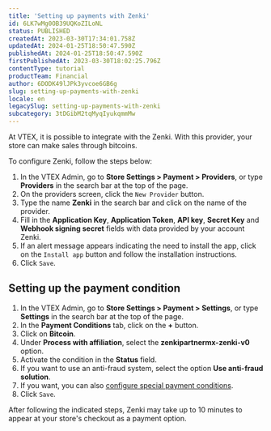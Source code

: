 ```yaml
---
title: 'Setting up payments with Zenki'
id: 6LK7wMg0OB39UQKoZILoNL
status: PUBLISHED
createdAt: 2023-03-30T17:34:01.758Z
updatedAt: 2024-01-25T18:50:47.590Z
publishedAt: 2024-01-25T18:50:47.590Z
firstPublishedAt: 2023-03-30T18:02:25.796Z
contentType: tutorial
productTeam: Financial
author: 6DODK49lJPk3yvcoe6GB6g
slug: setting-up-payments-with-zenki
locale: en
legacySlug: setting-up-payments-with-zenki
subcategory: 3tDGibM2tqMyqIyukqmmMw
---
```


At VTEX, it is possible to integrate with the Zenki. With this provider, your store can make sales through bitcoins.

To configure Zenki, follow the steps below:

1. In the VTEX Admin, go to __Store Settings > Payment > Providers__, or type __Providers__ in the search bar at the top of the page.
2. On the providers screen, click the `New Provider` button.
3. Type the name __Zenki__ in the search bar and click on the name of the provider.
4. Fill in the __Application Key__, __Application Token__, __API key__, __Secret Key__ and __Webhook signing secret__ fields with data provided by your account Zenki.
5. If an alert message appears indicating the need to install the app, click on the `Install app` button and follow the installation instructions.
6. Click `Save`.

## Setting up the payment condition

1. In the VTEX Admin, go to __Store Settings > Payment > Settings__, or type __Settings__ in the search bar at the top of the page.
2. In the __Payment Conditions__ tab, click on the __+__ button.
3. Click on __Bitcoin__.
4. Under __Process with affiliation__, select the __zenkipartnermx-zenki-v0__ option.
5. Activate the condition in the __Status__ field.
6. If you want to use an anti-fraud system, select the option __Use anti-fraud solution__.
7. If you want, you can also [configure special payment conditions](https://help.vtex.com/en/tutorial/condiciones-especiales--tutorials_456?&utm_source=autocomplete#).
8. Click `Save`.

After following the indicated steps, Zenki may take up to 10 minutes to appear at your store's checkout as a payment option.
